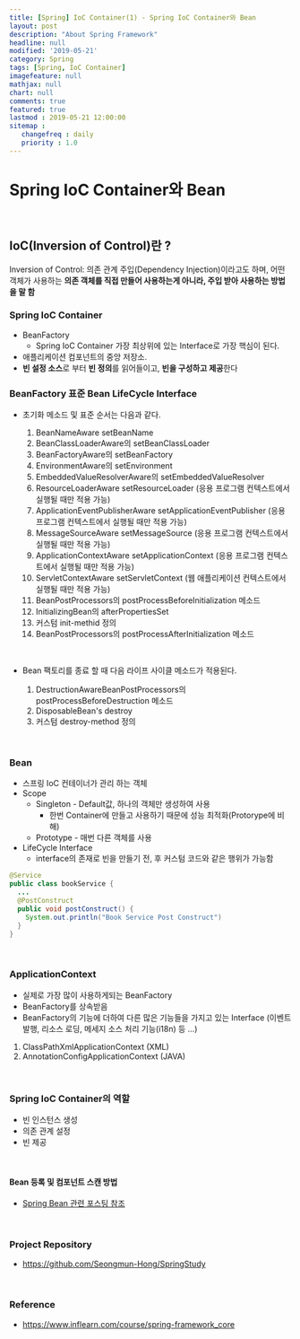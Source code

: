 ```yaml
---
title: [Spring] IoC Container(1) - Spring IoC Container와 Bean
layout: post
description: "About Spring Framework"
headline: null
modified: '2019-05-21'
category: Spring
tags: [Spring, IoC Container]
imagefeature: null
mathjax: null
chart: null
comments: true
featured: true
lastmod : 2019-05-21 12:00:00
sitemap :  
   changefreq : daily
   priority : 1.0
---
```


# Spring IoC Container와 Bean  

<br />
    
## IoC(Inversion of Control)란 ?  

Inversion of Control: 의존 관계 주입(Dependency Injection)이라고도 하며, 어떤 객체가 사용하는 **의존 객체를 직접 만들어 사용하는게 아니라, 주입 받아 사용하는 방법을 말 함**  
  
### Spring IoC Container

- BeanFactory  
  - Spring IoC Container 가장 최상위에 있는 Interface로 가장 핵심이 된다.  
- 애플리케이션 컴포넌트의 중앙 저장소.  
- **빈 설정 소스**로 부터 **빈 정의**를 읽어들이고, **빈을 구성하고 제공**한다  
   
### BeanFactory 표준 Bean LifeCycle Interface  
  
- 초기화 메소드 및 표준 순서는 다음과 같다.  
   
  1. BeanNameAware setBeanName  
  2. BeanClassLoaderAware의 setBeanClassLoader  
  3. BeanFactoryAware의 setBeanFactory  
  4. EnvironmentAware의 setEnvironment  
  5. EmbeddedValueResolverAware의 setEmbeddedValueResolver  
  6. ResourceLoaderAware setResourceLoader (응용 프로그램 컨텍스트에서 실행될 때만 적용 가능)  
  7. ApplicationEventPublisherAware setApplicationEventPublisher (응용 프로그램 컨텍스트에서 실행될 때만 적용 가능)  
  8. MessageSourceAware setMessageSource (응용 프로그램 컨텍스트에서 실행될 때만 적용 가능)  
  9. ApplicationContextAware setApplicationContext (응용 프로그램 컨텍스트에서 실행될 때만 적용 가능)  
  10. ServletContextAware setServletContext (웹 애플리케이션 컨텍스트에서 실행될 때만 적용 가능)  
  11. BeanPostProcessors의 postProcessBeforeInitialization 메소드  
  12. InitializingBean의 afterPropertiesSet  
  13. 커스텀 init-methid 정의  
  14. BeanPostProcessors의 postProcessAfterInitialization 메소드  
  
<br />

- Bean 팩토리를 종료 할 때 다음 라이프 사이클 메소드가 적용된다.  
  
  1. DestructionAwareBeanPostProcessors의 postProcessBeforeDestruction 메소드  
  2. DisposableBean's destroy  
  3. 커스텀 destroy-method 정의  
  
<br />

### Bean  
  
- 스프링 IoC 컨테이너가 관리 하는 객체
- Scope  
  - Singleton - Default값, 하나의 객체만 생성하여 사용  
    - 한번 Container에 만들고 사용하기 때문에 성능 최적화(Protorype에 비해)  
  - Prototype - 매번 다른 객체를 사용  
- LifeCycle Interface  
  - interface의 존재로 빈을 만들기 전, 후 커스텀 코드와 같은 행위가 가능함  
  
```java
@Service
public class bookService {
  ...
  @PostConstruct
  public void postConstruct() {
    System.out.println("Book Service Post Construct")
  }
}
```  
  
<br />

### ApplicationContext  
  
- 실제로 가장 많이 사용하게되는 BeanFactory  
- BeanFactory를 상속받음  
- BeanFactory의 기능에 더하여 다른 많은 기능들을 가지고 있는 Interface (이벤트 발행, 리소스 로딩, 메세지 소스 처리 기능(i18n) 등 ...)  
  
1. ClassPathXmlApplicationContext (XML)  
2. AnnotationConfigApplicationContext (JAVA)  
  
<br />

### Spring IoC Container의 역할  
  
- 빈 인스턴스 생성  
- 의존 관계 설정  
- 빈 제공  
  
<br />

#### Bean 등록 및 컴포넌트 스캔 방법
- <a href="https://seongmun-hong.github.io/spring/Bean-Create">Spring Bean 관련 포스팅 참조</a>  
  
<br />

### Project Repository 

- https://github.com/Seongmun-Hong/SpringStudy

<br />

### Reference

- https://www.inflearn.com/course/spring-framework_core
